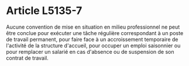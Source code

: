 # Article L5135-7

Aucune convention de mise en situation en milieu professionnel ne peut être conclue pour exécuter une tâche régulière correspondant à un poste de travail permanent, pour faire face à un accroissement temporaire de l'activité de la structure d'accueil, pour occuper un emploi saisonnier ou pour remplacer un salarié en cas d'absence ou de suspension de son contrat de travail.